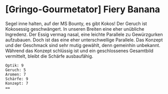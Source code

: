 # \[Gringo-Gourmetator\] Fiery Banana

Segel inne halten, auf der MS Bounty, es gibt Kokos! Der Geruch ist Kokosessig geschwängert. In unseren Breiten eine eher unübliche Ingredenz. Der Essig vermag nasal, eine leichte Parallele zu Gewürzgurken aufzubauen. Doch ist das eine eher unterschwellige Parallele. Das Konzept und der Geschmack sind sehr mutig gewählt, denn gemeinhin unbekannt. Während das Konzept schlüssig ist und ein geschlossenes Gesamtbild vermittelt, bleibt die Schärfe ausbaufähig.

```text
Optik: 9
Geruch: 5
Aromen: 7
Schärfe: 9
Konzept: 7
==
```

